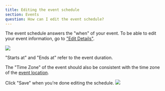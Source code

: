 ```yaml
---
title: Editing the event schedule
section: Events
question: How can I edit the event schedule?
---
```


The event schedule answers the "when" of your event. To be able to edit your event information, go to ["Edit Details"].

![](http://i.imgur.com/YLAceT1.png)

"Starts at" and "Ends at" refer to the event duration. 

The "Time Zone" of the event should also be consistent with the time zone of the [event location].

Click "Save" when you're done editing the schedule.
![](http://i.imgur.com/hBhe1Ua.png)

["Edit Details"]:editing-event-details.html
[event location]:editing-event-location.html
